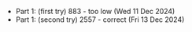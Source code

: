 - Part 1: (first try) 883 - too low (Wed 11 Dec 2024)
- Part 1: (second try) 2557 - correct (Fri 13 Dec 2024)
